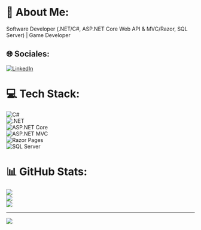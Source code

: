 # 💫 About Me:
Software Developer (.NET/C#, ASP.NET Core Web API & MVC/Razor, SQL Server) | Game Developer


## 🌐 Sociales:
[![LinkedIn](https://img.shields.io/badge/LinkedIn-%230077B5.svg?logo=linkedin&logoColor=white)](https://www.linkedin.com/in/heldemilde-joão-) 

# 💻 Tech Stack:

![C#](https://img.shields.io/badge/c%23-%23239120.svg?style=for-the-badge&logo=csharp&logoColor=white)  
![.NET](https://img.shields.io/badge/.NET-512BD4.svg?style=for-the-badge&logo=dotnet&logoColor=white)  
![ASP.NET Core](https://img.shields.io/badge/ASP.NET%20Core-512BD4.svg?style=for-the-badge&logo=dotnet&logoColor=white)  
![ASP.NET MVC](https://img.shields.io/badge/ASP.NET%20MVC-5C2D91.svg?style=for-the-badge&logo=dotnet&logoColor=white)  
![Razor Pages](https://img.shields.io/badge/Razor%20Pages-68217A.svg?style=for-the-badge&logo=razor&logoColor=white)  
![SQL Server](https://img.shields.io/badge/SQL%20Server-CC2927.svg?style=for-the-badge&logo=microsoftsqlserver&logoColor=white)


# 📊 GitHub Stats:
![](https://github-readme-stats.vercel.app/api?username=heldemildej&theme=dark&hide_border=false&include_all_commits=false&count_private=false)<br/>
![](https://github-readme-streak-stats.herokuapp.com/?user=heldemildej&theme=dark&hide_border=false)<br/>
![](https://github-readme-stats.vercel.app/api/top-langs/?username=heldemildej&theme=dark&hide_border=false&include_all_commits=false&count_private=false&layout=compact)

---
[![](https://visitcount.itsvg.in/api?id=heldemildej&icon=0&color=0)](https://visitcount.itsvg.in)

<!-- Proudly created with GPRM ( https://gprm.itsvg.in ) -->
